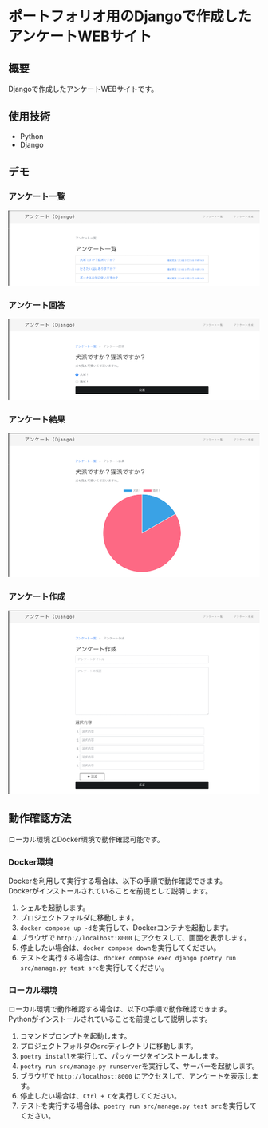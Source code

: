 # ポートフォリオ用のDjangoで作成したアンケートWEBサイト

## 概要

Djangoで作成したアンケートWEBサイトです。

## 使用技術

- Python
- Django

## デモ

### アンケート一覧

![アンケート一覧画面](images/questionnaire_list.png)

### アンケート回答

![アンケート回答画面](images/answer_create.png)

### アンケート結果

![アンケート結果画面](images/questionnaire_result.png)

### アンケート作成

![アンケート作成画面](images/questionnaire_create.png)

## 動作確認方法

ローカル環境とDocker環境で動作確認可能です。

### Docker環境

Dockerを利用して実行する場合は、以下の手順で動作確認できます。  
Dockerがインストールされていることを前提として説明します。

1. シェルを起動します。
2. プロジェクトフォルダに移動します。
3. `docker compose up -d`を実行して、Dockerコンテナを起動します。
4. ブラウザで `http://localhost:8000` にアクセスして、画面を表示します。
5. 停止したい場合は、`docker compose down`を実行してください。
6. テストを実行する場合は、`docker compose exec django poetry run src/manage.py test src`を実行してください。

### ローカル環境

ローカル環境で動作確認する場合は、以下の手順で動作確認できます。  
Pythonがインストールされていることを前提として説明します。

1. コマンドプロンプトを起動します。
2. プロジェクトフォルダの`src`ディレクトリに移動します。
3. `poetry install`を実行して、パッケージをインストールします。
4. `poetry run src/manage.py runserver`を実行して、サーバーを起動します。
5. ブラウザで `http://localhost:8000` にアクセスして、アンケートを表示します。
6. 停止したい場合は、`Ctrl + C`を実行してください。
7. テストを実行する場合は、`poetry run src/manage.py test src`を実行してください。
